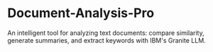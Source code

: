 # Document-Analysis-Pro
An intelligent tool for analyzing text documents: compare similarity, generate summaries, and extract keywords with IBM's Granite LLM.
